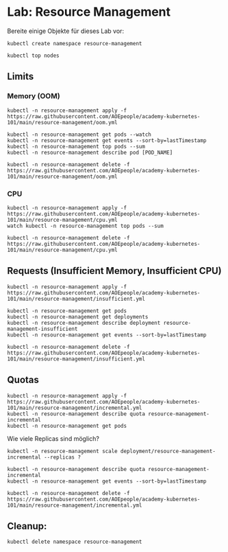 # Lab: Resource Management

Bereite einige Objekte für dieses Lab vor:
```shell
kubectl create namespace resource-management
```
```shell
kubectl top nodes
```

## Limits

### Memory (OOM)
```shell
kubectl -n resource-management apply -f https://raw.githubusercontent.com/AOEpeople/academy-kubernetes-101/main/resource-management/oom.yml
```

```shell
kubectl -n resource-management get pods --watch
kubectl -n resource-management get events --sort-by=lastTimestamp
kubectl -n resource-management top pods --sum
kubectl -n resource-management describe pod [POD_NAME]
```

```shell
kubectl -n resource-management delete -f https://raw.githubusercontent.com/AOEpeople/academy-kubernetes-101/main/resource-management/oom.yml
```

### CPU
```shell
kubectl -n resource-management apply -f https://raw.githubusercontent.com/AOEpeople/academy-kubernetes-101/main/resource-management/cpu.yml
watch kubectl -n resource-management top pods --sum
```
```shell
kubectl -n resource-management delete -f https://raw.githubusercontent.com/AOEpeople/academy-kubernetes-101/main/resource-management/cpu.yml
```

## Requests (Insufficient Memory, Insufficient CPU)
```shell
kubectl -n resource-management apply -f https://raw.githubusercontent.com/AOEpeople/academy-kubernetes-101/main/resource-management/insufficient.yml
```

```shell
kubectl -n resource-management get pods
kubectl -n resource-management get deployments
kubectl -n resource-management describe deployment resource-management-insufficient
kubectl -n resource-management get events --sort-by=lastTimestamp
```

```shell
kubectl -n resource-management delete -f https://raw.githubusercontent.com/AOEpeople/academy-kubernetes-101/main/resource-management/insufficient.yml
```

## Quotas
```shell
kubectl -n resource-management apply -f https://raw.githubusercontent.com/AOEpeople/academy-kubernetes-101/main/resource-management/incremental.yml
kubectl -n resource-management describe quota resource-management-incremental
kubectl -n resource-management get pods 
```
Wie viele Replicas sind möglich?
```shell
kubectl -n resource-management scale deployment/resource-management-incremental --replicas ?
```
```shell
kubectl -n resource-management describe quota resource-management-incremental
kubectl -n resource-management get events --sort-by=lastTimestamp
```
```shell
kubectl -n resource-management delete -f https://raw.githubusercontent.com/AOEpeople/academy-kubernetes-101/main/resource-management/incremental.yml
```

## Cleanup:
```shell
kubectl delete namespace resource-management
```